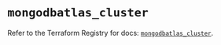 # `mongodbatlas_cluster`

Refer to the Terraform Registry for docs: [`mongodbatlas_cluster`](https://registry.terraform.io/providers/mongodb/mongodbatlas/1.21.3/docs/resources/cluster).
